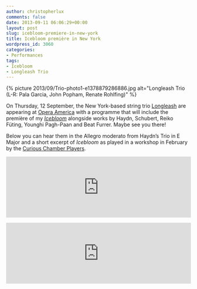 ```yaml
---
author: christopherlux
comments: false
date: 2013-09-11 06:06:29+00:00
layout: post
slug: icebloom-premiere-in-new-york
title: Icebloom première in New York
wordpress_id: 3060
categories:
- Performances
tags:
- Icebloom
- Longleash Trio
---
```


{% picture 2013/09/Trio-photo1-e1378879286886.jpg alt="Longleash Trio (L-R: Pala Garcia, John Popham, Renate Rohlfing)" %}

On Thursday, 12 September, the New York-based string trio [Longleash](http://longleashtrio.com) are appearing at [Opera America](http://www.operaamerica.org/) with a programme that will include the première of my [_Icebloom_](/2012/05/icebloom/) alongside works by Haydn, Schubert, Reiko Füting, Younghi Pagh-Paan and Beat Furrer. Maybe see you there!

Below you can hear them in the Allegro moderato from Haydn’s Trio in E Major and a short excerpt of _Icebloom_ as played in a workshop in February by the [Curious Chamber Players](http://www.curiouschamberplayers.com/).

<p><iframe src="https://w.soundcloud.com/player/?url=http%3A%2F%2Fapi.soundcloud.com%2Ftracks%2F96518024&amp;color=77101c&amp;auto_play=false&amp;show_artwork=true" height="166" width="100%" frameborder="no" scrolling="no"></iframe></p>

<p><iframe src="https://w.soundcloud.com/player/?url=http%3A%2F%2Fapi.soundcloud.com%2Ftracks%2F82397110&amp;color=77101c&amp;auto_play=false&amp;show_artwork=true" height="166" width="100%" frameborder="no" scrolling="no"></iframe></p>
